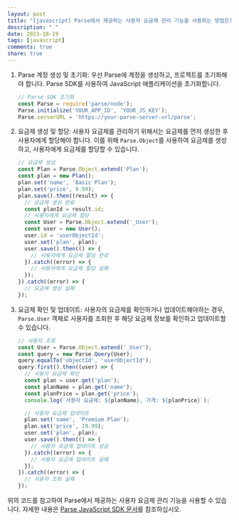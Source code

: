 ```yaml
---
layout: post
title: "[javascript] Parse에서 제공하는 사용자 요금제 관리 기능을 사용하는 방법은?"
description: " "
date: 2023-10-19
tags: [javascript]
comments: true
share: true
---
```


1. Parse 계정 생성 및 초기화:
   우선 Parse에 계정을 생성하고, 프로젝트를 초기화해야 합니다. Parse SDK를 사용하여 JavaScript 애플리케이션을 초기화합니다.

   ```javascript
   // Parse SDK 초기화
   const Parse = require('parse/node');
   Parse.initialize('YOUR_APP_ID', 'YOUR_JS_KEY');
   Parse.serverURL = 'https://your-parse-server-url/parse';
   ```

2. 요금제 생성 및 할당:
   사용자 요금제를 관리하기 위해서는 요금제를 먼저 생성한 후 사용자에게 할당해야 합니다. 이를 위해 `Parse.Object`를 사용하여 요금제를 생성하고, 사용자에게 요금제를 할당할 수 있습니다.

   ```javascript
   // 요금제 생성
   const Plan = Parse.Object.extend('Plan');
   const plan = new Plan();
   plan.set('name', 'Basic Plan');
   plan.set('price', 9.99);
   plan.save().then((result) => {
     // 요금제 생성 완료
     const planId = result.id;
     // 사용자에게 요금제 할당
     const User = Parse.Object.extend('_User');
     const user = new User();
     user.id = 'userObjectId';
     user.set('plan', plan);
     user.save().then(() => {
       // 사용자에게 요금제 할당 완료
     }).catch((error) => {
       // 사용자에게 요금제 할당 실패
     });
   }).catch((error) => {
     // 요금제 생성 실패
   });
   ```

3. 요금제 확인 및 업데이트:
   사용자의 요금제를 확인하거나 업데이트해야하는 경우, `Parse.User` 객체로 사용자를 조회한 후 해당 요금제 정보를 확인하고 업데이트할 수 있습니다.

   ```javascript
   // 사용자 조회
   const User = Parse.Object.extend('_User');
   const query = new Parse.Query(User);
   query.equalTo('objectId', 'userObjectId');
   query.first().then((user) => {
     // 사용자 요금제 확인
     const plan = user.get('plan');
     const planName = plan.get('name');
     const planPrice = plan.get('price');
     console.log(`사용자 요금제: ${planName}, 가격: ${planPrice}`);

     // 사용자 요금제 업데이트
     plan.set('name', 'Premium Plan');
     plan.set('price', 19.99);
     user.set('plan', plan);
     user.save().then(() => {
       // 사용자 요금제 업데이트 성공
     }).catch((error) => {
       // 사용자 요금제 업데이트 실패
     });
   }).catch((error) => {
     // 사용자 조회 실패
   });
   ```

위의 코드를 참고하여 Parse에서 제공하는 사용자 요금제 관리 기능을 사용할 수 있습니다. 자세한 내용은 [Parse JavaScript SDK 문서](https://docs.parseplatform.org/js/guide/#user-monetization)를 참조하십시오.